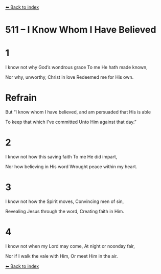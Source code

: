 [⬅️ Back to index](../README.md)

# 511 – I Know Whom I Have Believed





# 1

I know not why God’s wondrous grace To me He hath made known,

Nor why, unworthy, Christ in love Redeemed me for His own.



# Refrain

But “I know whom I have believed, and am persuaded that His is able

To keep that which I’ve committed Unto Him against that day.”



# 2

I know not how this saving faith To me He did impart,

Nor how believing in His word Wrought peace within my heart.



# 3

I know not how the Spirit moves, Convincing men of sin,

Revealing Jesus through the word, Creating faith in Him.



# 4

I know not when my Lord may come, At night or noonday fair,

Nor if I walk the vale with Him, Or meet Him in the air.

[⬅️ Back to index](../README.md)
